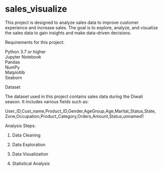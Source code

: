 # sales_visualize

This project is designed to analyze sales data to improve customer experience and increase sales. 
The goal is to explore, analyze, and visualize the sales data to gain insights and make data-driven decisions.

Requirements for this project:

Python 3.7 or higher          
Jupyter Notebook       
Pandas           
NumPy           
Matplotlib       
Seaborn          


Dataset

The dataset used in this project contains sales data during the Diwali season. It includes various fields such as:

User_ID,Cust_name,Product_ID,Gender,AgeGroup,Age,Marital_Status,State,Zone,Occupation,Product_Category,Orders,Amount,Status,unnamed1         

Analysis Steps:

1. Data Cleaning

2. Data Exploration

3. Data Visualization

4. Statistical Analysis

















